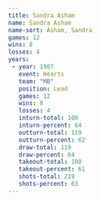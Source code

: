 ```yaml
---
title: Sandra Asham
name: Sandra Asham
name-sort: Asham, Sandra
games: 12
wins: 8
losses: 4
years:
 - year: 1987
   event: Hearts
   team: "MB"
   position: Lead
   games: 12
   wins: 8
   losses: 4
   inturn-total: 100
   inturn-percent: 64
   outturn-total: 119
   outturn-percent: 62
   draw-total: 119
   draw-percent: 64
   takeout-total: 100
   takeout-percent: 61
   shots-total: 219
   shots-percent: 63
---
```

